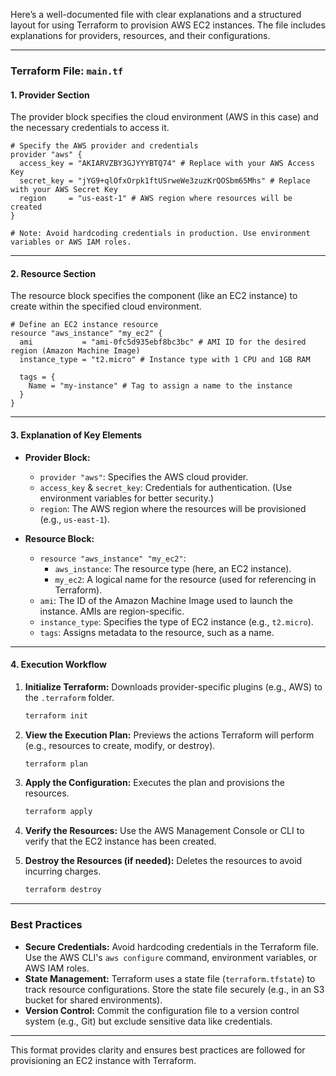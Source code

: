Here’s a well-documented file with clear explanations and a structured layout for using Terraform to provision AWS EC2 instances. The file includes explanations for providers, resources, and their configurations.

---

### **Terraform File: `main.tf`**

#### **1. Provider Section**
The provider block specifies the cloud environment (AWS in this case) and the necessary credentials to access it.

```hcl
# Specify the AWS provider and credentials
provider "aws" {
  access_key = "AKIARVZBY3GJYYYBTQ74" # Replace with your AWS Access Key
  secret_key = "jYG9+qlOfxOrpk1ftUSrweWe3zuzKrQOSbm65Mhs" # Replace with your AWS Secret Key
  region     = "us-east-1" # AWS region where resources will be created
}

# Note: Avoid hardcoding credentials in production. Use environment variables or AWS IAM roles.
```

---

#### **2. Resource Section**
The resource block specifies the component (like an EC2 instance) to create within the specified cloud environment.

```hcl
# Define an EC2 instance resource
resource "aws_instance" "my_ec2" {
  ami           = "ami-0fc5d935ebf8bc3bc" # AMI ID for the desired region (Amazon Machine Image)
  instance_type = "t2.micro" # Instance type with 1 CPU and 1GB RAM

  tags = {
    Name = "my-instance" # Tag to assign a name to the instance
  }
}
```

---

#### **3. Explanation of Key Elements**
- **Provider Block:**
  - `provider "aws"`: Specifies the AWS cloud provider.
  - `access_key` & `secret_key`: Credentials for authentication. (Use environment variables for better security.)
  - `region`: The AWS region where the resources will be provisioned (e.g., `us-east-1`).

- **Resource Block:**
  - `resource "aws_instance" "my_ec2"`:
    - `aws_instance`: The resource type (here, an EC2 instance).
    - `my_ec2`: A logical name for the resource (used for referencing in Terraform).
  - `ami`: The ID of the Amazon Machine Image used to launch the instance. AMIs are region-specific.
  - `instance_type`: Specifies the type of EC2 instance (e.g., `t2.micro`).
  - `tags`: Assigns metadata to the resource, such as a name.

---

#### **4. Execution Workflow**

1. **Initialize Terraform:**
   Downloads provider-specific plugins (e.g., AWS) to the `.terraform` folder.

   ```bash
   terraform init
   ```

2. **View the Execution Plan:**
   Previews the actions Terraform will perform (e.g., resources to create, modify, or destroy).

   ```bash
   terraform plan
   ```

3. **Apply the Configuration:**
   Executes the plan and provisions the resources.

   ```bash
   terraform apply
   ```

4. **Verify the Resources:**
   Use the AWS Management Console or CLI to verify that the EC2 instance has been created.

5. **Destroy the Resources (if needed):**
   Deletes the resources to avoid incurring charges.

   ```bash
   terraform destroy
   ```

---

### **Best Practices**
- **Secure Credentials:** Avoid hardcoding credentials in the Terraform file. Use the AWS CLI's `aws configure` command, environment variables, or AWS IAM roles.
- **State Management:** Terraform uses a state file (`terraform.tfstate`) to track resource configurations. Store the state file securely (e.g., in an S3 bucket for shared environments).
- **Version Control:** Commit the configuration file to a version control system (e.g., Git) but exclude sensitive data like credentials.

---

This format provides clarity and ensures best practices are followed for provisioning an EC2 instance with Terraform.
